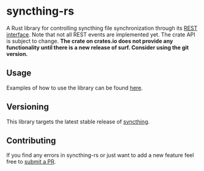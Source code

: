 # syncthing-rs

A Rust library for controlling syncthing file synchronization through its [REST interface](https://github.com/syncthing/syncthing/blob/master/man/syncthing-rest-api.7). Note that not all REST events are implemented yet. The crate API is subject to change. **The crate on crates.io does not provide any functionality until there is a new release of surf. Consider using the git version.**

## Usage

Examples of how to use the library can be found [here](examples).

## Versioning

This library targets the latest stable release of [syncthing](https://github.com/syncthing/syncthing).

## Contributing

 If you find any errors in syncthing-rs or just want to add a new feature feel free to [submit a PR](https://github.com/jaycefayne/syncthing-rs/pulls).
